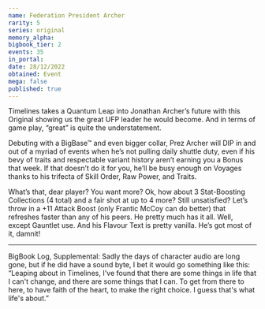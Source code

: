 ```yaml
---
name: Federation President Archer
rarity: 5
series: original
memory_alpha:
bigbook_tier: 2
events: 35
in_portal:
date: 28/12/2022
obtained: Event
mega: false
published: true
---
```


Timelines takes a Quantum Leap into Jonathan Archer’s future with this Original showing us the great UFP leader he would become. And in terms of game play, “great” is quite the understatement.

Debuting with a BigBase™ and even bigger collar, Prez Archer will DIP in and out of a myriad of events when he’s not pulling daily shuttle duty, even if his bevy of traits and respectable variant history aren’t earning you a Bonus that week. If that doesn’t do it for you, he’ll be busy enough on Voyages thanks to his trifecta of Skill Order, Raw Power, and Traits.

What’s that, dear player? You want more? Ok, how about 3 Stat-Boosting Collections (4 total) and a fair shot at up to 4 more? Still unsatisfied? Let’s throw in a +11 Attack Boost (only Frantic McCoy can do better) that refreshes faster than any of his peers. He pretty much has it all. Well, except Gauntlet use. And his Flavour Text is pretty vanilla. He’s got most of it, damnit!

-------------------------------------

BigBook Log, Supplemental:
Sadly the days of character audio are long gone, but if he did have a sound byte, I bet it would go something like this: “Leaping about in Timelines, I've found that there are some things in life that I can't change, and there are some things that I can. To get from there to here, to have faith of the heart, to make the right choice. I guess that's what life's about.”
